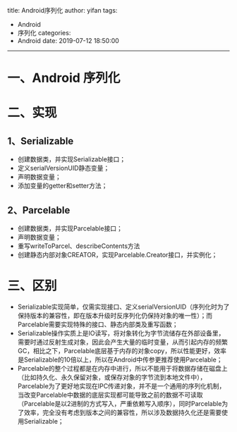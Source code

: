 title: Android序列化
author: yifan
tags:
  - Android
  - 序列化
categories:
  - Android
date: 2019-07-12 18:50:00
---
# 一、Android 序列化


# 二、实现
## 1、Serializable
- 创建数据类，并实现Serializable接口；
- 定义serialVersionUID静态变量；
- 声明数据变量；
- 添加变量的getter和setter方法；
<!-- more -->
## 2、Parcelable
- 创建数据类，并实现Parcelable接口；
- 声明数据变量；
- 重写writeToParcel、describeContents方法
- 创建静态内部对象CREATOR，实现Parcelable.Creator接口，并实例化；

# 三、区别
- Serializable实现简单，仅需实现接口、定义serialVersionUID（序列化时为了保持版本的兼容性，即在版本升级时反序列化仍保持对象的唯一性）；而Parcelable需要实现特殊的接口、静态内部类及重写函数；
- Serializable操作实质上是IO读写，将对象转化为字节流储存在外部设备里，需要时通过反射生成对象，因此会产生大量的临时变量，从而引起内存的频繁GC，相比之下，Parcelable底层基于内存的对象copy，所以性能更好，效率是Serializable的10倍以上，所以在Android中传参更推荐使用Parcelable；
- Parcelable的整个过程都是在内存中进行，所以不能用于将数据存储在磁盘上（比如持久化、永久保留对象，或保存对象的字节流到本地文件中），Parcelable为了更好地实现在IPC传递对象，并不是一个通用的序列化机制，当改变Parcelable中数据的底层实现都可能导致之前的数据不可读取（Parcelable是以2进制的方式写入，严重依赖写入顺序），同时Parcelable为了效率，完全没有考虑到版本之间的兼容性，所以涉及数据持久化还是需要使用Serializable；